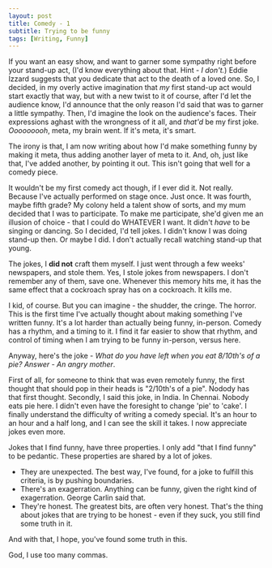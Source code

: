```yaml
---
layout: post
title: Comedy - 1
subtitle: Trying to be funny
tags: [Writing, Funny]
---
```


If you want an easy show, and want to garner some sympathy right before your stand-up act, (I'd know everything about that. Hint -  _I don't._) Eddie Izzard suggests that you dedicate that act to the death of a loved one. So, I decided, in my overly active imagination that _my_ first stand-up act would start exactly that way, but with a new twist to it of course, after I'd let the audience know, I'd announce that the only reason I'd said that was to garner a little sympathy. Then, I'd imagine the look on the audience's faces. Their expressions aghast with the wrongness of it all, and _that'd_ be my first joke. _Ooooooooh_, meta, my brain went. If it's meta, it's smart. 

The irony is that, I am now writing about how I'd make something funny by making it meta, thus adding another layer of meta to it. And, oh, just like that, I've added another, by pointing it out. This isn't going that well for a comedy piece.

It wouldn't be my first comedy act though, if I ever did it. Not really. Because I've actually performed on stage once. Just once. It was fourth, maybe fifth grade? My colony held a talent show of sorts, and my mum decided that I was to participate. To make me participate, she'd given me an illusion of choice - that I could do WHATEVER I want. It didn't _have_ to be singing or dancing. So I decided, I'd tell jokes. I didn't know I was doing stand-up then. Or maybe I did. I don't actually recall watching stand-up that young.

The jokes, I **did not** craft them myself. I just went through a few weeks' newspapers, and stole them. Yes, I stole jokes from newspapers. I don't remember any of them, save one. Whenever this memory hits me, it has the same effect that a cockroach spray has on a cockroach. It kills me.

I kid, of course. But you can imagine - the shudder, the cringe. The horror. This is the first time I've actually thought about making something I've written funny. It's a lot harder than actually being funny, in-person. Comedy has a rhythm, and a timing to it. I find it far easier to show that rhythm, and control of timing when I am trying to be funny in-person, versus here. 

Anyway, here's the joke - _What do you have left when you eat 8/10th's of a pie? Answer - An angry mother_.

First of all, for someone to think that was even remotely funny, the first thought that should pop in their heads is "2/10th's of a pie". Nodody has that first thought. Secondly, I said this joke, in India. In Chennai. Nobody eats pie here. I didn't even have the foresight to change 'pie' to 'cake'. I finally understand the difficulty of writing a comedy special. It's an hour to an hour and a half long, and I can see the skill it takes. I now appreciate jokes even more.

Jokes that I find funny, have three properties. I only add "that I find funny" to be pedantic. These properties are shared by a lot of jokes. 
* They are unexpected. The best way, I've found, for a joke to fulfill this criteria, is by pushing boundaries.
* There's an exagerration. Anything can be funny, given the right kind of exagerration. George Carlin said that.
* They're honest. The greatest bits, are often very honest. That's the thing about jokes that are trying to be honest - even if they suck, you still find some truth in it.

And with that, I hope, you've found some truth in this.

God, I use too many commas. 

